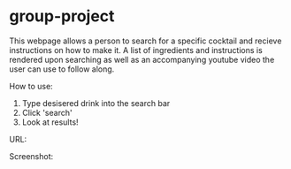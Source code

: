 # group-project

This webpage allows a person to search for a specific cocktail and recieve instructions on how to make it. A list of ingredients and instructions is rendered upon searching as well as an accompanying youtube video the user can use to follow along. 

How to use:
1) Type desisered drink into the search bar
2) Click 'search'
3) Look at results!

URL:


Screenshot: